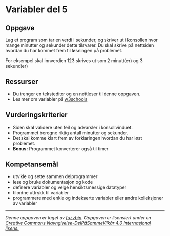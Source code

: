 # Variabler del 5

## Oppgave

Lag et program som tar en verdi i sekunder, og skriver ut i konsollen hvor mange minutter og sekunder dette tilsvarer. Du skal skrive på nettsiden hvordan du har kommet frem til løsningen på problemet.

For eksempel skal innverdien 123 skrives ut som 2 minutt(er) og 3 sekund(er)

## Ressurser

* Du trenger en teksteditor og en nettleser til denne oppgaven.
* Les mer om variabler på [w3schools](http://www.w3schools.com/js/js_operators.asp)

## Vurderingskriterier

* Siden skal validere uten feil og advarsler i konsollvinduet.
* Programmet beregne riktig antall minutter og sekunder.
* Det skal komme klart frem av forklaringen hvordan du har løst problemet.
* **Bonus:** Programmet konverterer også til timer

## Kompetansemål

* utvikle og sette sammen delprogrammer
* lese og bruke dokumentasjon og kode
* definere variabler og velge hensiktsmessige datatyper
* tilordne uttrykk til variabler
* programmere med enkle og indekserte variabler eller andre kolleksjoner av variabler

---
_Denne oppgaven er laget av [fuzzbin](https://github.com/fuzzbin). Oppgaven er lisensiert under en [Creative Commons Navngivelse-DelPåSammeVilkår 4.0 Internasjonal lisens.
](http://creativecommons.org/licenses/by-sa/4.0/)_
